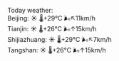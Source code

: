Today weather:  
Beijing: ☀️ 🌡️+29°C 🌬️↖11km/h  
Tianjin: ☀️ 🌡️+26°C 🌬️↑15km/h  
Shijiazhuang: ☀️ 🌡️+29°C 🌬️↖7km/h  
Tangshan: ☀️ 🌡️+26°C 🌬️↑15km/h  
